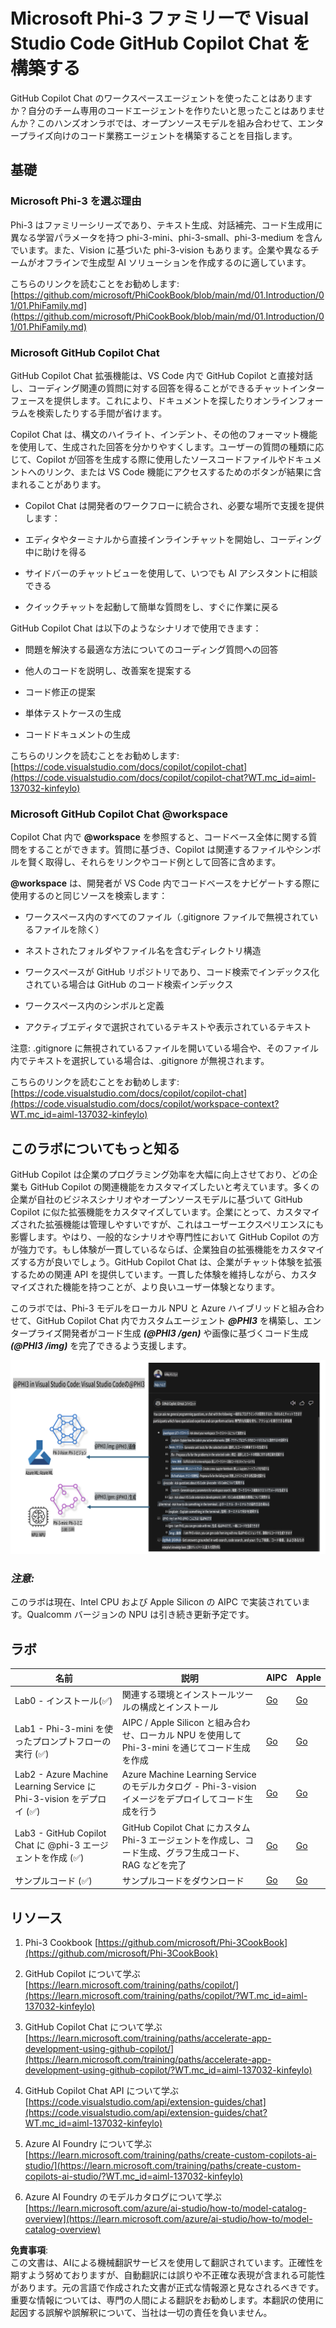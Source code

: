 # **Microsoft Phi-3 ファミリーで Visual Studio Code GitHub Copilot Chat を構築する**

GitHub Copilot Chat のワークスペースエージェントを使ったことはありますか？自分のチーム専用のコードエージェントを作りたいと思ったことはありませんか？このハンズオンラボでは、オープンソースモデルを組み合わせて、エンタープライズ向けのコード業務エージェントを構築することを目指します。

## **基礎**

### **Microsoft Phi-3 を選ぶ理由**

Phi-3 はファミリーシリーズであり、テキスト生成、対話補完、コード生成用に異なる学習パラメータを持つ phi-3-mini、phi-3-small、phi-3-medium を含んでいます。また、Vision に基づいた phi-3-vision もあります。企業や異なるチームがオフラインで生成型 AI ソリューションを作成するのに適しています。

こちらのリンクを読むことをお勧めします: [https://github.com/microsoft/PhiCookBook/blob/main/md/01.Introduction/01/01.PhiFamily.md](https://github.com/microsoft/PhiCookBook/blob/main/md/01.Introduction/01/01.PhiFamily.md)

### **Microsoft GitHub Copilot Chat**

GitHub Copilot Chat 拡張機能は、VS Code 内で GitHub Copilot と直接対話し、コーディング関連の質問に対する回答を得ることができるチャットインターフェースを提供します。これにより、ドキュメントを探したりオンラインフォーラムを検索したりする手間が省けます。

Copilot Chat は、構文のハイライト、インデント、その他のフォーマット機能を使用して、生成された回答を分かりやすくします。ユーザーの質問の種類に応じて、Copilot が回答を生成する際に使用したソースコードファイルやドキュメントへのリンク、または VS Code 機能にアクセスするためのボタンが結果に含まれることがあります。

- Copilot Chat は開発者のワークフローに統合され、必要な場所で支援を提供します：

- エディタやターミナルから直接インラインチャットを開始し、コーディング中に助けを得る

- サイドバーのチャットビューを使用して、いつでも AI アシスタントに相談できる

- クイックチャットを起動して簡単な質問をし、すぐに作業に戻る

GitHub Copilot Chat は以下のようなシナリオで使用できます：

- 問題を解決する最適な方法についてのコーディング質問への回答

- 他人のコードを説明し、改善案を提案する

- コード修正の提案

- 単体テストケースの生成

- コードドキュメントの生成

こちらのリンクを読むことをお勧めします: [https://code.visualstudio.com/docs/copilot/copilot-chat](https://code.visualstudio.com/docs/copilot/copilot-chat?WT.mc_id=aiml-137032-kinfeylo)

###  **Microsoft GitHub Copilot Chat @workspace**

Copilot Chat 内で **@workspace** を参照すると、コードベース全体に関する質問をすることができます。質問に基づき、Copilot は関連するファイルやシンボルを賢く取得し、それらをリンクやコード例として回答に含めます。

**@workspace** は、開発者が VS Code 内でコードベースをナビゲートする際に使用するのと同じソースを検索します：

- ワークスペース内のすべてのファイル（.gitignore ファイルで無視されているファイルを除く）

- ネストされたフォルダやファイル名を含むディレクトリ構造

- ワークスペースが GitHub リポジトリであり、コード検索でインデックス化されている場合は GitHub のコード検索インデックス

- ワークスペース内のシンボルと定義

- アクティブエディタで選択されているテキストや表示されているテキスト

注意: .gitignore に無視されているファイルを開いている場合や、そのファイル内でテキストを選択している場合は、.gitignore が無視されます。

こちらのリンクを読むことをお勧めします: [https://code.visualstudio.com/docs/copilot/copilot-chat](https://code.visualstudio.com/docs/copilot/workspace-context?WT.mc_id=aiml-137032-kinfeylo)

## **このラボについてもっと知る**

GitHub Copilot は企業のプログラミング効率を大幅に向上させており、どの企業も GitHub Copilot の関連機能をカスタマイズしたいと考えています。多くの企業が自社のビジネスシナリオやオープンソースモデルに基づいて GitHub Copilot に似た拡張機能をカスタマイズしています。企業にとって、カスタマイズされた拡張機能は管理しやすいですが、これはユーザーエクスペリエンスにも影響します。やはり、一般的なシナリオや専門性において GitHub Copilot の方が強力です。もし体験が一貫しているならば、企業独自の拡張機能をカスタマイズする方が良いでしょう。GitHub Copilot Chat は、企業がチャット体験を拡張するための関連 API を提供しています。一貫した体験を維持しながら、カスタマイズされた機能を持つことが、より良いユーザー体験となります。

このラボでは、Phi-3 モデルをローカル NPU と Azure ハイブリッドと組み合わせて、GitHub Copilot Chat 内でカスタムエージェント ***@PHI3*** を構築し、エンタープライズ開発者がコード生成 ***(@PHI3 /gen)*** や画像に基づくコード生成 ***(@PHI3 /img)*** を完了できるよう支援します。

![PHI3](../../../../../../../translated_images/cover.410a18b85555fad4ca8bfb8f0b1776a96ae7f8eae1132b8f0c09d4b92b8e3365.ja.png)

### ***注意:*** 

このラボは現在、Intel CPU および Apple Silicon の AIPC で実装されています。Qualcomm バージョンの NPU は引き続き更新予定です。

## **ラボ**

| 名前 | 説明 | AIPC | Apple |
| ------------ | ----------- | -------- |-------- |
| Lab0 - インストール(✅) | 関連する環境とインストールツールの構成とインストール | [Go](./HOL/AIPC/01.Installations.md) |[Go](./HOL/Apple/01.Installations.md) |
| Lab1 - Phi-3-mini を使ったプロンプトフローの実行 (✅) | AIPC / Apple Silicon と組み合わせ、ローカル NPU を使用して Phi-3-mini を通じてコード生成を作成 | [Go](./HOL/AIPC/02.PromptflowWithNPU.md) |  [Go](./HOL/Apple/02.PromptflowWithMLX.md) |
| Lab2 - Azure Machine Learning Service に Phi-3-vision をデプロイ (✅) | Azure Machine Learning Service のモデルカタログ - Phi-3-vision イメージをデプロイしてコード生成を行う | [Go](./HOL/AIPC/03.DeployPhi3VisionOnAzure.md) |[Go](./HOL/Apple/03.DeployPhi3VisionOnAzure.md) |
| Lab3 - GitHub Copilot Chat に @phi-3 エージェントを作成 (✅)  | GitHub Copilot Chat にカスタム Phi-3 エージェントを作成し、コード生成、グラフ生成コード、RAG などを完了 | [Go](./HOL/AIPC/04.CreatePhi3AgentInVSCode.md) | [Go](./HOL/Apple/04.CreatePhi3AgentInVSCode.md) |
| サンプルコード (✅)  | サンプルコードをダウンロード | [Go](../../../../../../../code/07.Lab/01/AIPC) | [Go](../../../../../../../code/07.Lab/01/Apple) |

## **リソース**

1. Phi-3 Cookbook [https://github.com/microsoft/Phi-3CookBook](https://github.com/microsoft/Phi-3CookBook)

2. GitHub Copilot について学ぶ [https://learn.microsoft.com/training/paths/copilot/](https://learn.microsoft.com/training/paths/copilot/?WT.mc_id=aiml-137032-kinfeylo)

3. GitHub Copilot Chat について学ぶ [https://learn.microsoft.com/training/paths/accelerate-app-development-using-github-copilot/](https://learn.microsoft.com/training/paths/accelerate-app-development-using-github-copilot/?WT.mc_id=aiml-137032-kinfeylo)

4. GitHub Copilot Chat API について学ぶ [https://code.visualstudio.com/api/extension-guides/chat](https://code.visualstudio.com/api/extension-guides/chat?WT.mc_id=aiml-137032-kinfeylo)

5. Azure AI Foundry について学ぶ [https://learn.microsoft.com/training/paths/create-custom-copilots-ai-studio/](https://learn.microsoft.com/training/paths/create-custom-copilots-ai-studio/?WT.mc_id=aiml-137032-kinfeylo)

6. Azure AI Foundry のモデルカタログについて学ぶ [https://learn.microsoft.com/azure/ai-studio/how-to/model-catalog-overview](https://learn.microsoft.com/azure/ai-studio/how-to/model-catalog-overview)

**免責事項**:  
この文書は、AIによる機械翻訳サービスを使用して翻訳されています。正確性を期すよう努めておりますが、自動翻訳には誤りや不正確な表現が含まれる可能性があります。元の言語で作成された文書が正式な情報源と見なされるべきです。重要な情報については、専門の人間による翻訳をお勧めします。本翻訳の使用に起因する誤解や誤解釈について、当社は一切の責任を負いません。